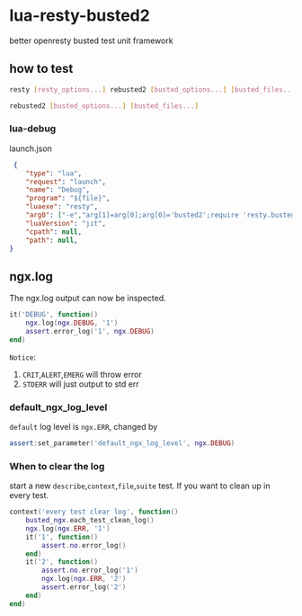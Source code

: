 # lua-resty-busted2
better openresty busted test unit framework
## how to test
``` sh
resty [resty_options...] rebusted2 [busted_options...] [busted_files...]
```
``` sh
rebusted2 [busted_options...] [busted_files...]
```
### lua-debug
launch.json
```json
 {
    "type": "lua",
    "request": "launch",
    "name": "Debug",
    "program": "${file}",
    "luaexe": "resty",
    "arg0": ["-e","arg[1]=arg[0];arg[0]='busted2';require 'resty.busted2'"],
    "luaVersion": "jit",
    "cpath": null,
    "path": null,
}
```
## ngx.log
The ngx.log output can now be inspected.
```lua
it('DEBUG', function()
    ngx.log(ngx.DEBUG, '1')
    assert.error_log('1', ngx.DEBUG)
end)
```
`Notice`:
1. `CRIT`,`ALERT`,`EMERG` will throw error
2. `STDERR` will just output to std err
### default_ngx_log_level
`default` log level is `ngx.ERR`, changed by
```lua
assert:set_parameter('default_ngx_log_level', ngx.DEBUG)
```
### When to clear the log
start a new `describe`,`context`,`file`,`suite` test.
If you want to clean up in every test.
```lua
context('every test clear log', function()
    busted_ngx.each_test_clean_log()
    ngx.log(ngx.ERR, '1')
    it('1', function()
        assert.no.error_log()
    end)
    it('2', function()
        assert.no.error_log('1')
        ngx.log(ngx.ERR, '2')
        assert.error_log('2')
    end)
end)
```

